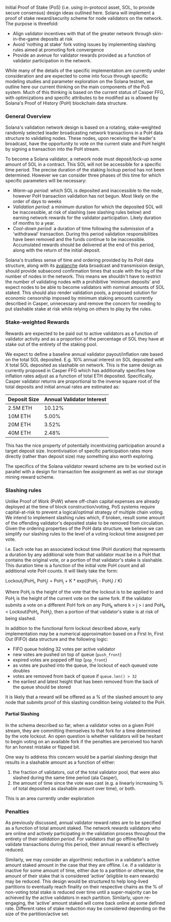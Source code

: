 Initial Proof of Stake (PoS) (i.e. using in-protocol asset, SOL, to provide secure consensus) design ideas outlined here. Solana will implement a proof of stake reward/security scheme for node validators on the network. The purpose is threefold:

- Align validator incentives with that of the greater network through skin-in-the-game deposits at risk
- Avoid 'nothing at stake' fork voting issues by implementing slashing rules aimed at promoting fork convergence
- Provide an avenue for validator rewards provided as a function of validator participation in the network.

While many of the details of the specific implementation are currently under consideration and are expected to come into focus through specific modeling studies and parameter exploration on the Solana testnet, we outline here our current thinking on the main components of the PoS system. Much of this thinking is based on the current status of Casper FFG, with optimizations and specific attributes to be modified as is allowed by Solana's Proof of History (PoH) blockchain data structure.

### General Overview

Solana's validation network design is based on a rotating, stake-weighted randomly selected leader broadcasting network transactions in a PoH data structure to validating nodes. These nodes, upon receiving the leader's broadcast, have the opportunity to vote on the current state and PoH height by signing a transaction into the PoH stream.

To become a Solana validator, a network node must deposit/lock-up some amount of SOL in a contract. This SOL will not be accessible for a specific time period. The precise duration of the staking lockup period has not been determined. However we can consider three phases of this time for which specific parameters will be necessary:

- *Warm-up period*: which SOL is deposited and inaccessible to the node, however PoH transaction validation has not begun. Most likely on the order of days to weeks
- *Validation period*: a minimum duration for which the deposited SOL will be inaccessible, at risk of slashing (see slashing rules below) and earning network rewards for the validator participation. Likely duration of months to a year.
- *Cool-down period*: a duration of time following the submission of a 'withdrawal' transaction. During this period validation responsibilities have been removed and the funds continue to be inaccessible. Accumulated rewards should be delivered at the end of this period, along with the return of the initial deposit.

Solana's trustless sense of time and ordering provided by its PoH data structure, along with its [avalanche](https://www.youtube.com/watch?v=qt_gDRXHrHQ&t=1s) data broadcast and transmission design, should provide subsecond confirmation times that scale with the log of the number of nodes in the network. This means we shouldn't have to restrict the number of validating nodes with a prohibitive 'minimum deposits' and expect nodes to be able to become validators with nominal amounts of SOL staked. This should also render validation pools, a proposed solution for economic censorship imposed by minimum staking amounts currently described in Casper, unnecessary and remove the concern for needing to put slashable stake at risk while relying on others to play by the rules.

### Stake-weighted Rewards

Rewards are expected to be paid out to active validators as a function of validator activity and as a proportion of the percentage of SOL they have at stake out of the entirety of the staking pool.

We expect to define a baseline annual validator payout/inflation rate based on the total SOL deposited. E.g. 10% annual interest on SOL deposited with X total SOL deposited as slashable on network. This is the same design as currently proposed in Casper FFG which has additionally specifies how inflation rates adjust as a function of total ETH deposited. Specifically, Casper validator returns are proportional to the inverse square root of the total deposits and initial annual rates are estimated as:

| Deposit Size | Annual Validator Interest |
|--------------|---------------------------|
| 2.5M ETH     | 10.12%                    |
| 10M ETH      | 5.00%                     |
| 20M ETH      | 3.52%                     |
| 40M ETH      | 2.48%                     |

This has the nice property of potentially incentivizing participation around a target deposit size. Incentivisation of specific participation rates more directly (rather than deposit size) may something also worth exploring.

The specifics of the Solana validator reward scheme are to be worked out in parallel with a design for transaction fee assignment as well as our storage mining reward scheme.

### Slashing rules

Unlike Proof of Work (PoW) where off-chain capital expenses are already deployed at the time of block construction/voting, PoS systems require capital-at-risk to prevent a logical/optimal strategy of multiple chain voting. We intend to implement slashing rules which, if broken, result some amount of the offending validator's deposited stake to be removed from circulation. Given the ordering properties of the PoH data structure, we believe we can simplify our slashing rules to the level of a voting lockout time assigned per vote.  

I.e. Each vote has an associated lockout time (PoH duration) that represents a duration by any additional vote from that validator must be in a PoH that contains the original vote, or a portion of that validator's stake is slashable. This duration time is a function of the initial vote PoH count and all additional vote PoH counts.  It will likely take the form:

Lockout<sub>i</sub>(PoH<sub>i</sub>, PoH<sub>j</sub>) = PoH<sub>j</sub> + K * exp((PoH<sub>j</sub> - PoH<sub>i</sub>) / K)

Where PoH<sub>i</sub> is the height of the vote that the lockout is to be applied to and PoH<sub>j</sub> is the height of the current vote on the same fork. If the validator submits a vote on a different PoH fork on any PoH<sub>k</sub> where k > j > i and PoH<sub>k</sub> < Lockout(PoH<sub>i</sub>, PoH<sub>j</sub>), then a portion of that validator's stake is at risk of being slashed.

In addition to the functional form lockout described above, early implementation may be a numerical approximation based on a First In, First Out (FIFO) data structure and the following logic:
- FIFO queue holding 32 votes per active validator
- new votes are pushed on top of queue (`push_front`)
- expired votes are popped off top (`pop_front`)
- as votes are pushed into the queue, the lockout of each queued vote doubles
- votes are removed from back of queue if `queue.len() > 32`
- the earliest and latest height that has been removed from the back of the queue should be stored

It is likely that a reward will be offered as a % of the slashed amount to any node that submits proof of this slashing condition being violated to the PoH.

#### Partial Slashing
In the schema described so far, when a validator votes on a given PoH stream, they are committing themselves to that fork for a time determined by the vote lockout. An open question is whether validators will be hesitant to begin voting on an available fork if the penalties are perceived too harsh for an honest mistake or flipped bit.

One way to address this concern would be a partial slashing design that results in a slashable amount as a function of either:

1) the fraction of validators, out of the total validator pool, that were also slashed during the same time period (ala Casper),
2) the amount of time since the vote was cast (e.g. a linearly increasing % of total deposited as slashable amount over time), or both.  

This is an area currently under exploration


### Penalties
As previously discussed, annual validator reward rates are to be specified as a function of total amount staked. The network rewards validators who are online and actively participating in the validation process throughout the entirety of their *validation period*. For validators that go offline/fail to validate transactions during this period, their annual reward is effectively reduced.

Similarly, we may consider an algorithmic reduction in a validator's active amount staked amount in the case that they are offline. I.e. if a validator is inactive for some amount of time, either due to a partition or otherwise, the amount of their stake that is considered ‘active’ (eligible to earn rewards) may be reduced. This design would be structured to help long-lived partitions to eventually reach finality on their respective chains as the % of non-voting total stake is reduced over time until a super-majority can be achieved by the active validators in each partition. Similarly, upon re-engaging, the ‘active’ amount staked will come back online at some defined rate. Different rates of stake reduction may be considered depending on the size of the partition/active set.
